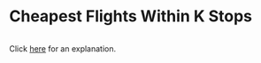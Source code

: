 # Cheapest Flights Within K Stops 

~~~java

~~~

Click [here](Explanation.md) for an explanation.

